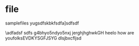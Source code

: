 # file
samplefiles
yugsdfskbkfsdfa]sdfsdf

\adfadsf
sdfs
g4bhyo5ndyo5nxj
jerghjhghwkGH
heelo
how are youfolksEVDKYSGFJSYG
dlsjbxcfljsd
